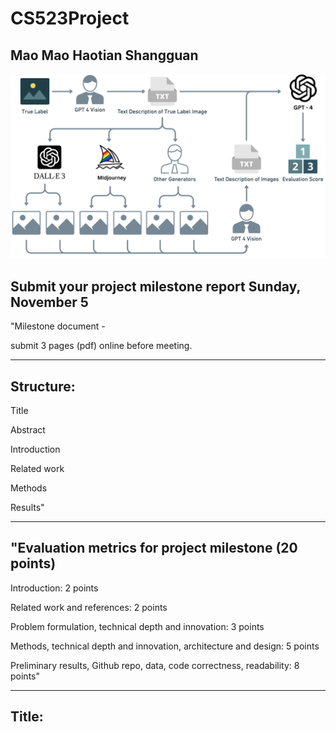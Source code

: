 # CS523Project

Mao Mao
Haotian Shangguan
---

![anything](/idea.jpg)

## Submit your project milestone report	Sunday, November 5	
"Milestone document - 

submit 3 pages (pdf) online before meeting. 

---
## Structure:

Title

Abstract

Introduction

Related work

Methods

Results"

---

## "Evaluation metrics for project milestone (20 points)

Introduction: 2 points

Related work and references: 2 points

Problem formulation, technical depth and innovation: 3 points

Methods, technical depth and innovation, architecture and design: 5 points

Preliminary results, Github repo, data, code correctness, readability: 8 points"

---

## Title:
